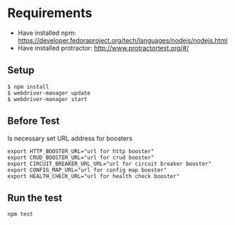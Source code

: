 # Requirements
* Have installed npm: https://developer.fedoraproject.org/tech/languages/nodejs/nodejs.html
* Have installed protractor: http://www.protractortest.org/#/

## Setup
```
$ npm install
$ webdriver-manager update
$ webdriver-manager start
```
## Before Test
Is necessary set URL address for boosters
```
export HTTP_BOOSTER_URL="url for http booster"
export CRUD_BOOSTER_URL="url for crud booster"
export CIRCUIT_BREAKER_URL_URL="url for circuit breaker booster"
export CONFIG_MAP_URL="url for config map booster"
export HEALTH_CHECK_URL="url for health check booster"
```

## Run the test
```
npm test
```
